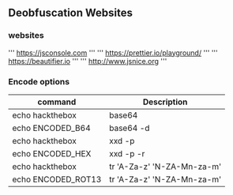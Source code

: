 ## Deobfuscation Websites

### websites

'''
https://jsconsole.com
'''
'''
https://prettier.io/playground/
'''
'''
https://beautifier.io
'''
'''
http://www.jsnice.org
'''

### Encode options
|command|Description|
|---|---|
|echo hackthebox | base64|base64 encode|
|echo ENCODED_B64 | base64 -d|base64 decode|
|echo hackthebox | xxd -p|hex encode|
|echo ENCODED_HEX | xxd -p -r|hex decode|
|echo hackthebox | tr 'A-Za-z' 'N-ZA-Mn-za-m'|rot13 encode|
|echo ENCODED_ROT13 | tr 'A-Za-z' 'N-ZA-Mn-za-m'|rot13 decode|
